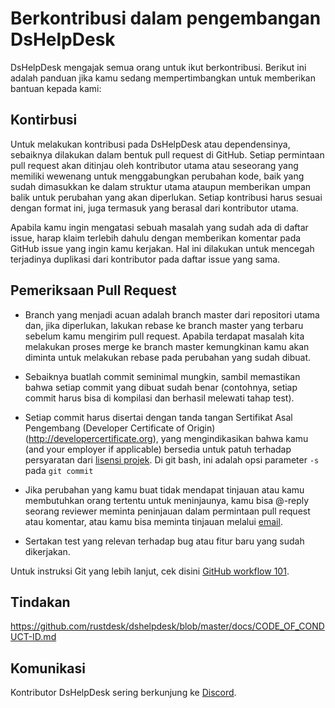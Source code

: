 # Berkontribusi dalam pengembangan DsHelpDesk

DsHelpDesk mengajak semua orang untuk ikut berkontribusi. Berikut ini adalah panduan jika kamu sedang mempertimbangkan untuk memberikan bantuan kepada kami:

## Kontirbusi

Untuk melakukan kontribusi pada DsHelpDesk atau dependensinya, sebaiknya dilakukan dalam bentuk pull request di GitHub. Setiap permintaan pull request akan ditinjau oleh kontributor utama atau seseorang yang memiliki wewenang untuk menggabungkan perubahan kode, baik yang sudah dimasukkan ke dalam struktur utama ataupun memberikan umpan balik untuk perubahan yang akan diperlukan. Setiap kontribusi harus sesuai dengan format ini, juga termasuk yang berasal dari kontributor utama.

Apabila kamu ingin mengatasi sebuah masalah yang sudah ada di daftar issue, harap klaim terlebih dahulu dengan memberikan komentar pada GitHub issue yang ingin kamu kerjakan. Hal ini dilakukan untuk mencegah terjadinya duplikasi dari kontributor pada daftar issue yang sama.

## Pemeriksaan Pull Request

- Branch yang menjadi acuan adalah branch master dari repositori utama dan, jika diperlukan, lakukan rebase ke branch  master yang terbaru sebelum kamu mengirim pull request. Apabila terdapat masalah kita melakukan proses merge ke branch master kemungkinan kamu akan diminta untuk melakukan rebase pada perubahan yang sudah dibuat.

- Sebaiknya buatlah commit seminimal mungkin, sambil memastikan bahwa setiap commit yang dibuat sudah benar (contohnya, setiap commit harus bisa di kompilasi dan berhasil melewati tahap test).

- Setiap commit harus disertai dengan tanda tangan Sertifikat Asal Pengembang (Developer Certificate of Origin) (<http://developercertificate.org>), yang mengindikasikan bahwa kamu (and your employer if applicable) bersedia untuk patuh terhadap persyaratan dari [lisensi projek](../LICENCE). Di git bash, ini adalah opsi parameter `-s` pada `git commit`

- Jika perubahan yang kamu buat tidak mendapat tinjauan atau kamu membutuhkan orang tertentu untuk meninjaunya, kamu bisa @-reply seorang reviewer meminta peninjauan dalam permintaan pull request atau komentar, atau kamu bisa meminta tinjauan melalui [email](mailto:info@dshelpdesk.com).

- Sertakan test yang relevan terhadap bug atau fitur baru yang sudah dikerjakan.

Untuk instruksi Git yang lebih lanjut, cek disini [GitHub workflow 101](https://github.com/servo/servo/wiki/GitHub-workflow).

## Tindakan

<https://github.com/rustdesk/dshelpdesk/blob/master/docs/CODE_OF_CONDUCT-ID.md>

## Komunikasi

Kontributor DsHelpDesk sering berkunjung ke [Discord](https://discord.gg/nDceKgxnkV).
